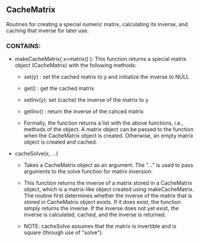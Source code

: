 ## CacheMatrix

Routines for creating a special numeric matrix, calculating its inverse, and caching that inverse for later use.

### CONTAINS:
 - makeCacheMatrix( x=matrix() ): This function returns a special matrix object (CacheMatrix) with the following methods:
   - set(y)   : set the cached matrix to y and initialize the inverse to NULL
   - get()    : get the cached matrix
   - setInv(y): set (cache) the inverse of the matrix to y
   - getInv() : return the inverse of the cahced matrix

   - Formally, the function returns a list with the above functions, i.e., methods of the object. A matrix object can be passed to the function when the CacheMatrix object is created.  Otherwise, an empty matrix object is created and cached. 

 - cacheSolve(x, ...)
   - Takes a CacheMatrix object as an argument. The "..." is used to pass arguments to the solve function for matrix inversion.

   - This function returns the inverse of a matrix stored in a CacheMatrix object, which is a matrix-like object created using makeCacheMatrix. The routine first determines whether the inverse of the matrix that is stored in CacheMatrix object  exists. If it does exist, the function simply returns the inverse.  If the inverse does not yet exist, the inverse is  calculated, cached, and the inverse is returned.  

   - NOTE: cacheSolve assumes that the matrix is invertible and is square (through use of "solve").
